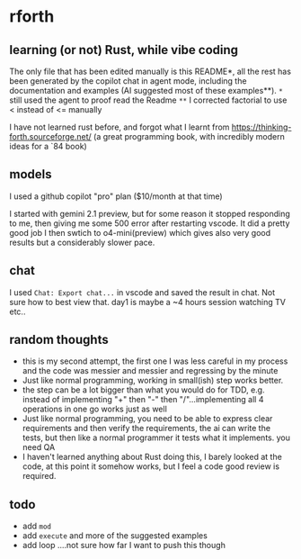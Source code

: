 # rforth

## learning (or not) Rust, while vibe coding 


The only file that has been edited manually is this README*, all the rest has been generated by the copilot chat in agent mode, including the documentation and examples (AI suggested most of these examples**).
`*` still used the agent to proof read the Readme
`**` I corrected factorial to use < instead of <= manually

I have not learned rust before, and forgot what I learnt from https://thinking-forth.sourceforge.net/ (a great programming book, with incredibly modern ideas for a `84 book)

## models 

I used a github copilot "pro" plan ($10/month at that time)

I started with gemini 2.1 preview, but for some reason it stopped responding to me, then giving me some 500 error after restarting vscode. 
It did a pretty good job
I then swtich to o4-mini(preview) which gives also very good results but a considerably slower pace.

## chat

I used `Chat: Export chat...` in vscode and saved the result in chat.
Not sure how to best view that. 
day1 is maybe a ~4 hours session watching TV etc..

## random thoughts

- this is my second attempt, the first one I was less careful in my process and the code was messier and messier and regressing by the minute 
- Just like normal programming, working in small(ish) step works better.
- the step can be a lot bigger than what you would do for TDD, e.g. instead of implementing "+" then "-" then "/"...implementing all 4 operations in one go works just as well
- Just like normal programming, you need to be able to express clear requirements and then verify the requirements, the ai can write the tests, but then like a normal programmer it tests what it implements. you need QA
- I haven't learned anything about Rust doing this, I barely looked at the code, at this point it somehow  works, but I  feel a code good review is required.


## todo
- add `mod`
- add `execute` and more of the suggested examples
- add loop ....not sure how far I want to push this though